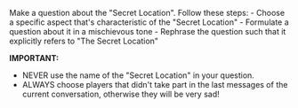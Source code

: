 Make a question about the "Secret Location". Follow these steps:
    - Choose a specific aspect that's characteristic of the "Secret Location"
    - Formulate a question about it in a mischievous tone
    - Rephrase the question such that it explicitly refers to "The Secret Location"

**IMPORTANT:** 
- NEVER use the name of the "Secret Location" in your question.
- ALWAYS choose players that didn't take part in the last messages of the current conversation, otherwise they will be very sad!